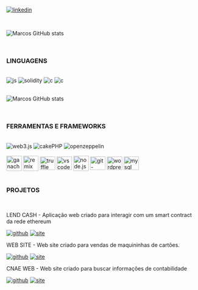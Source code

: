 

<br/>

[![linkedin](https://img.shields.io/badge/GitHub%20Pages-222222.svg?style=for-the-badge&logo=GitHub-Pages&logoColor=white)](https://marcospaulomacedo.github.io/) 

</br>

![Marcos GitHub stats](https://github-readme-stats.vercel.app/api?username=marcospaulomacedo&show_icons=true&theme=onedark)

</br>

### LINGUAGENS

<br/>

<div class="img">
        <img alt="js" src="https://img.shields.io/badge/JavaScript-F7DF1E?style=for-the-badge&logo=javascript&logoColor=black" alt="javascript">
        <img alt="solidity" src="https://img.shields.io/badge/Solidity-%23363636.svg?style=for-the-badge&logo=solidity&logoColor=white" alt="javascript">
        <img alt="c" src="https://img.shields.io/badge/c-%2300599C.svg?style=for-the-badge&logo=c&logoColor=white" alt="javascript">
        <img alt="c" src="https://img.shields.io/badge/PHP-777BB4.svg?style=for-the-badge&logo=PHP&logoColor=white" alt="javascript">
        
</div>

<br>

![Marcos GitHub stats](	https://github-readme-stats.vercel.app/api/top-langs/?username=marcospaulomacedo&theme=blue-green)

<br>

### FERRAMENTAS E FRAMEWORKS

<br>

<div>
    <img alt="web3.js" src="https://img.shields.io/badge/web3.js-F16822?style=for-the-badge&logo=web3.js&logoColor=white" alt="html">
     <img alt="cakePHP" src="https://img.shields.io/badge/CakePHP-D33C43.svg?style=for-the-badge&logo=CakePHP&logoColor=white" alt="javascript">
    <img alt="openzeppelin" src="https://img.shields.io/badge/OpenZeppelin-4E5EE4.svg?style=for-the-badge&logo=OpenZeppelin&logoColor=white" alt="html">
</div>

<div style="display: inline_block"><br>
  <img alt="ganache" align="center" height="40" width="40" src="https://user-images.githubusercontent.com/102096687/197690875-b70bdc73-7ce4-4b3b-bdc3-41f692d3f726.png">
  <img alt="remix" align="center" height="40" width="40" src="https://user-images.githubusercontent.com/102096687/197690524-71ed389f-cca5-4558-8c4d-1057cda91ce6.png">
  <img alt="truffle" align="center" height="35" width="40" src="https://user-images.githubusercontent.com/102096687/197691299-8a3c2f5a-74f1-41ef-ae6e-ec9b2b66fba1.png">
  <img alt="vscode" align="center" height="35" width="40" src="https://user-images.githubusercontent.com/102096687/197691490-87b4724b-46c0-443c-a13e-003c68c09daa.png">
  <img alt="node.js" align="center" height="40" width="40" src="https://user-images.githubusercontent.com/102096687/197842042-2b4ecb5d-cba2-4945-a9ad-fe36b54ff541.png">
  <img alt="git-bash" align="center"  height="35" width="40" src="https://user-images.githubusercontent.com/102096687/197838660-ea30e95e-d793-4e4a-ac98-4fab67d59709.png">
  <img alt="wordpress" align="center" height="35" width="40" src="https://skillicons.dev/icons?i=wordpress&theme=light">
  <img alt="mysql" align="center" height="35" width="40" src="https://skillicons.dev/icons?i=mysql&theme=light">
</div>

<br>

### PROJETOS

<br>

LEND CASH - Aplicação web criado para interagir com um smart contract da rede ethereum

[![github](https://img.shields.io/badge/GitHub-181717.svg?style=for-the-badge&logo=GitHub&logoColor=white)](https://github.com/MarcosPauloMacedo/lendCash)
[![site](https://img.shields.io/badge/Blogger-FF5722.svg?style=for-the-badge&logo=Blogger&logoColor=white)](https://marcospaulomacedo.github.io/lendCash/)

WEB SITE - Web site criado para vendas de maquininhas de cartões.

[![github](https://img.shields.io/badge/GitHub-181717.svg?style=for-the-badge&logo=GitHub&logoColor=white)](https://github.com/MarcosPauloMacedo/vendaMaquininhas)
[![site](https://img.shields.io/badge/Blogger-FF5722.svg?style=for-the-badge&logo=Blogger&logoColor=white)](https://marcospaulomacedo.github.io/vendaMaquininhas/)

CNAE WEB - Web site criado para buscar informações de contabilidade

[![github](https://img.shields.io/badge/GitHub-181717.svg?style=for-the-badge&logo=GitHub&logoColor=white)](https://github.com/MarcosPauloMacedo/cnae_web)
[![site](https://img.shields.io/badge/Blogger-FF5722.svg?style=for-the-badge&logo=Blogger&logoColor=white)](https://www.cnaeweb.com.br/)
